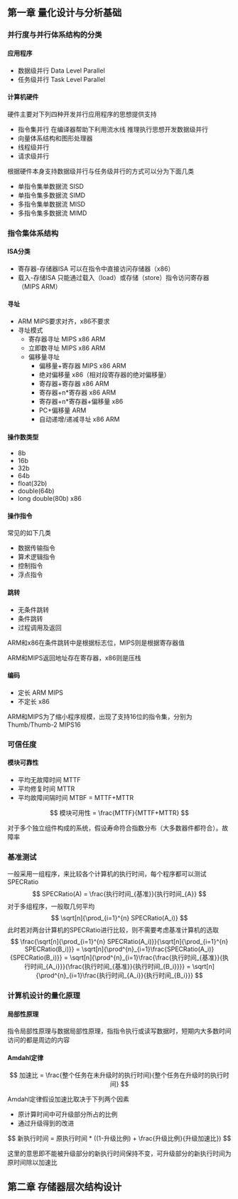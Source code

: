 ## 第一章 量化设计与分析基础

### 并行度与并行体系结构的分类

#### 应用程序

* 数据级并行  Data Level Parallel
* 任务级并行  Task Level Parallel

#### 计算机硬件

硬件主要对下列四种开发并行应用程序的思想提供支持

* 指令集并行  在编译器帮助下利用流水线 推理执行思想开发数据级并行
* 向量体系结构和图形处理器
* 线程级并行
* 请求级并行

根据硬件本身支持数据级并行与任务级并行的方式可以分为下面几类

* 单指令集单数据流  SISD
* 单指令集多数据流  SIMD
* 多指令集单数据流  MISD
* 多指令集多数据流  MIMD

### 指令集体系结构

#### ISA分类

* 寄存器-存储器ISA  可以在指令中直接访问存储器（x86）
* 载入-存储ISA  只能通过载入（load）或存储（store）指令访问寄存器 （MIPS ARM）

#### 寻址

* ARM MIPS要求对齐，x86不要求
* 寻址模式
  * 寄存器寻址    MIPS x86 ARM
  * 立即数寻址    MIPS x86 ARM
  * 偏移量寻址
    * 偏移量+寄存器    MIPS x86 ARM
    * 绝对偏移量    x86（相对段寄存器的绝对偏移量）
    * 寄存器+寄存器    x86 ARM
    * 寄存器+n*寄存器    x86 ARM
    * 寄存器+n*寄存器+偏移量  x86
    * PC+偏移量    ARM
    * 自动递增/递减寻址    x86 ARM

#### 操作数类型

* 8b
* 16b
* 32b
* 64b
* float(32b)
* double(64b)
* long double(80b)    x86

#### 操作指令

常见的如下几类

* 数据传输指令
* 算术逻辑指令
* 控制指令
* 浮点指令

#### 跳转

* 无条件跳转
* 条件跳转
* 过程调用及返回

ARM和x86在条件跳转中是根据标志位，MIPS则是根据寄存器值

ARM和MIPS返回地址存在寄存器，x86则是压栈

#### 编码

* 定长    ARM MIPS
* 不定长    x86

ARM和MIPS为了缩小程序规模，出现了支持16位的指令集，分别为Thumb/Thumb-2  MIPS16

### 可信任度

#### 模块可靠性

* 平均无故障时间  MTTF
* 平均修复时间  MTTR
* 平均故障间隔时间  MTBF = MTTF+MTTR

$$
模块可用性 = \frac{MTTF}{MTTF+MTTR}
$$

对于多个独立组件构成的系统，假设寿命符合指数分布（大多数器件都符合）。故障率

### 基准测试

一般采用一组程序，来比较各个计算机的执行时间，每个程序都可以测试SPECRatio
$$
SPECRatio(A) = \frac{执行时间_{基准}}{执行时间_{A}}
$$
对于多组程序，一般取几何平均
$$
\sqrt[n]{\prod_{i=1}^{n} SPECRatio(A_i)}
$$
此时若对两台计算机的SPECRatio进行比较，则不需要考虑基准计算机的选取
$$
\frac{\sqrt[n]{\prod_{i=1}^{n} SPECRatio(A_i)}}{\sqrt[n]{\prod_{i=1}^{n} SPECRatio(B_i)}} = \sqrt[n]{\prod^{n}_{i=1}\frac{SPECRatio(A_i)}{SPECRatio(B_i)}} = \sqrt[n]{\prod^{n}_{i=1}\frac{\frac{执行时间_{基准}}{执行时间_{A_i}}}{\frac{执行时间_{基准}}{执行时间_{B_i}}}} = \sqrt[n]{\prod^{n}_{i=1}\frac{执行时间_{A_i}}{执行时间_{B_i}}}
$$

### 计算机设计的量化原理

#### 局部性原理

指令局部性原理与数据局部性原理，指指令执行或读写数据时，短期内大多数时间访问的都是周边的内容

#### Amdahl定律

$$
加速比 = \frac{整个任务在未升级时的执行时间}{整个任务在升级时的执行时间}
$$

Amdahl定律假设加速比取决于下列两个因素

* 原计算时间中可升级部分所占的比例
* 通过升级得到的改进

$$
新执行时间 = 原执行时间 * ((1-升级比例) + \frac{升级比例}{升级加速比})
$$

这里的意思即不能被升级部分的新执行时间保持不变，可升级部分的新执行时间为原时间除以加速比

## 第二章  存储器层次结构设计



